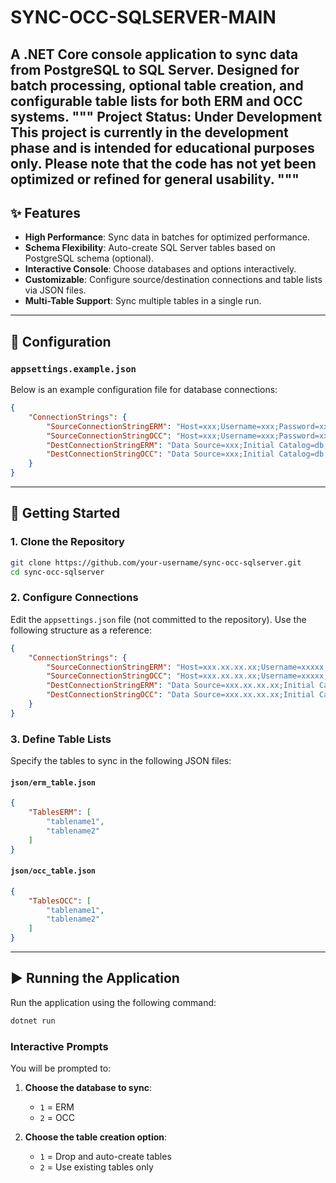 # SYNC-OCC-SQLSERVER-MAIN

A .NET Core console application to **sync data from PostgreSQL to SQL Server**. Designed for batch processing, optional table creation, and configurable table lists for both ERM and OCC systems.
"""
Project Status: Under Development
This project is currently in the development phase and is intended for educational purposes only. 
Please note that the code has not yet been optimized or refined for general usability.
"""
---

## ✨ Features

- **High Performance**: Sync data in batches for optimized performance.
- **Schema Flexibility**: Auto-create SQL Server tables based on PostgreSQL schema (optional).
- **Interactive Console**: Choose databases and options interactively.
- **Customizable**: Configure source/destination connections and table lists via JSON files.
- **Multi-Table Support**: Sync multiple tables in a single run.

---

## 📁 Configuration

### `appsettings.example.json`

Below is an example configuration file for database connections:

```json
{
    "ConnectionStrings": {
        "SourceConnectionStringERM": "Host=xxx;Username=xxx;Password=xxx;Database=db;Port=5432;",
        "SourceConnectionStringOCC": "Host=xxx;Username=xxx;Password=xxx;Database=db;Port=5432;",
        "DestConnectionStringERM": "Data Source=xxx;Initial Catalog=db;User Id=xxx;Password=xxx;",
        "DestConnectionStringOCC": "Data Source=xxx;Initial Catalog=db;User Id=xxx;Password=xxx;"
    }
}
```

---

## 🚀 Getting Started

### 1. Clone the Repository

```bash
git clone https://github.com/your-username/sync-occ-sqlserver.git
cd sync-occ-sqlserver
```

### 2. Configure Connections

Edit the `appsettings.json` file (not committed to the repository). Use the following structure as a reference:

```json
{
    "ConnectionStrings": {
        "SourceConnectionStringERM": "Host=xxx.xx.xx.xx;Username=xxxxx;Password=xxxxx;Database=dbname;Port=xxxx;",
        "SourceConnectionStringOCC": "Host=xxx.xx.xx.xx;Username=xxxxx;Password=xxxxx;Database=dbname;Port=xxxx;",
        "DestConnectionStringERM": "Data Source=xxx.xx.xx.xx;Initial Catalog=dbname;User id=xxxx;Password=xxxx;",
        "DestConnectionStringOCC": "Data Source=xxx.xx.xx.xx;Initial Catalog=dbname;User id=xxxx;Password=xxxx;"
    }
}
```

### 3. Define Table Lists

Specify the tables to sync in the following JSON files:

#### `json/erm_table.json`

```json
{
    "TablesERM": [
        "tablename1",
        "tablename2"
    ]
}
```

#### `json/occ_table.json`

```json
{
    "TablesOCC": [
        "tablename1",
        "tablename2"
    ]
}
```

---

## ▶️ Running the Application

Run the application using the following command:

```bash
dotnet run
```

### Interactive Prompts

You will be prompted to:

1. **Choose the database to sync**:
     - `1` = ERM
     - `2` = OCC

2. **Choose the table creation option**:
     - `1` = Drop and auto-create tables
     - `2` = Use existing tables only